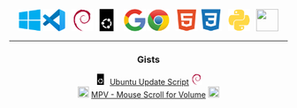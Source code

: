 <div align="center">
    <img src="https://raw.githubusercontent.com/devicons/devicon/master/icons/windows8/windows8-original.svg" width="40px" height="40px"/>
    <img src="https://raw.githubusercontent.com/devicons/devicon/master/icons/vscode/vscode-original.svg" width="40px" height="40px"/> 
    <img src="https://raw.githubusercontent.com/devicons/devicon/master/icons/debian/debian-plain.svg" width="40px" height="40px"/>
    <img src="https://raw.githubusercontent.com/devicons/devicon/master/icons/ubuntu/ubuntu-plain.svg" width="40px" height="40px"/> 
    <img src="https://raw.githubusercontent.com/devicons/devicon/master/icons/google/google-original.svg" width="40px" height="40px"/>
    <img src="https://raw.githubusercontent.com/devicons/devicon/master/icons/chrome/chrome-original.svg" width="40px" height="40px"/> 
    <img src="https://raw.githubusercontent.com/devicons/devicon/master/icons/html5/html5-plain.svg" width="40px" height="40px"/>
    <img src="https://raw.githubusercontent.com/devicons/devicon/master/icons/css3/css3-plain.svg" width="40px" height="40px"/> 
    <img src="https://raw.githubusercontent.com/devicons/devicon/master/icons/python/python-plain.svg" width="40px" height="40px"/> 
    <img src="https://upload.wikimedia.org/wikipedia/commons/e/ef/Unofficial_Mpv_logo_%28without_gradients%29.svg" width="40px" height="40px"/>
    <hr />
    <h3>Gists</h3>
    <img src="https://raw.githubusercontent.com/devicons/devicon/master/icons/ubuntu/ubuntu-plain.svg" width="20px" height="20px"/> <a href="https://gist.github.com/brandleesee/79ccf8f8bdffaebbd7d251ed8ae173f6">Ubuntu Update Script</a> <img src="https://raw.githubusercontent.com/devicons/devicon/master/icons/debian/debian-plain.svg" width="20px" height="20px"/>
    <br />
    <img src="https://upload.wikimedia.org/wikipedia/commons/e/ef/Unofficial_Mpv_logo_%28without_gradients%29.svg" width="20px" height="20px"/> <a href="https://gist.github.com/brandleesee/d9240448e236c09cf6bf608d3530adad">MPV - Mouse Scroll for Volume</a> <img src="https://upload.wikimedia.org/wikipedia/commons/e/ef/Unofficial_Mpv_logo_%28without_gradients%29.svg" width="20px" height="20px"/>
</div>



